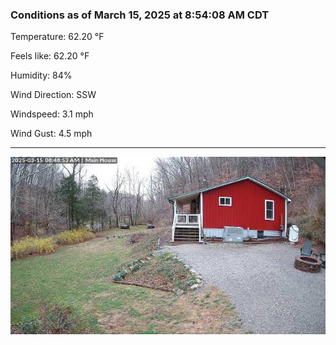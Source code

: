 ### Conditions as of March 15, 2025 at 8:54:08 AM CDT 

Temperature: 62.20 &deg;F

Feels like: 62.20 &deg;F

Humidity: 84%

Wind Direction: SSW

Windspeed: 3.1 mph

Wind Gust: 4.5 mph

---

<img src="./images/latest.jpeg"/>

